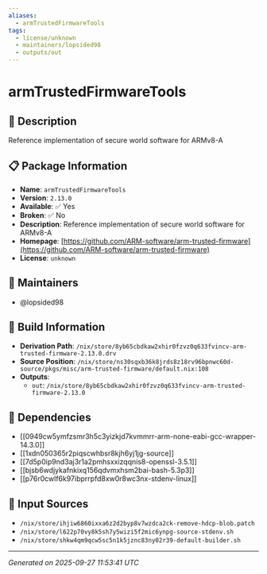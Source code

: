```yaml
---
aliases:
  - armTrustedFirmwareTools
tags:
  - license/unknown
  - maintainers/lopsided98
  - outputs/out
---
```


# armTrustedFirmwareTools

## 📝 Description

Reference implementation of secure world software for ARMv8-A

## 📋 Package Information

- **Name**: `armTrustedFirmwareTools`
- **Version**: `2.13.0`
- **Available**: ✅ Yes
- **Broken**: ✅ No
- **Description**: Reference implementation of secure world software for ARMv8-A
- **Homepage**: [https://github.com/ARM-software/arm-trusted-firmware](https://github.com/ARM-software/arm-trusted-firmware)
- **License**: `unknown`
## 👥 Maintainers

- @lopsided98


## 🔧 Build Information

- **Derivation Path**: `/nix/store/8yb65cbdkaw2xhir0fzvz0q633fvincv-arm-trusted-firmware-2.13.0.drv`
- **Source Position**: `/nix/store/ns30sqxb36k8jrds8z18rv96bpnwc60d-source/pkgs/misc/arm-trusted-firmware/default.nix:108`
- **Outputs**:
  - `out`:  `/nix/store/8yb65cbdkaw2xhir0fzvz0q633fvincv-arm-trusted-firmware-2.13.0`

## 🔗 Dependencies

- [[0949cw5ymfzsmr3h5c3yizkjd7kvmmrr-arm-none-eabi-gcc-wrapper-14.3.0]]
- [[1xdn050365r2piqscwhbsr8kjh6yj1jg-source]]
- [[7d5p0ip9nd3aj3r1a2pmhsxxizqqnis8-openssl-3.5.1]]
- [[bjsb6wdjykafnkixq156qdvmxhsm2bai-bash-5.3p3]]
- [[p76r0cwlf6k97ibprrpfd8xw0r8wc3nx-stdenv-linux]]

## 📁 Input Sources

- `/nix/store/ihjiw6860ixxa6z2d2byp8v7wzdca2ck-remove-hdcp-blob.patch`
- `/nix/store/l622p70vy8k5sh7y5wizi5f2mic6ynpg-source-stdenv.sh`
- `/nix/store/shkw4qm9qcw5sc5n1k5jznc83ny02r39-default-builder.sh`

---
*Generated on 2025-09-27 11:53:41 UTC*
